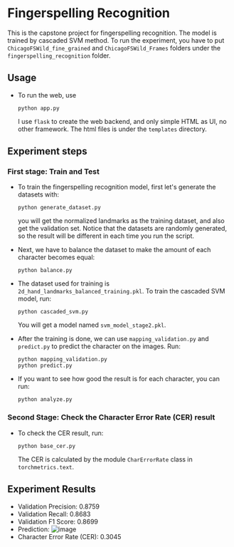 # Fingerspelling Recognition

This is the capstone project for fingerspelling recognition. The model is trained by cascaded SVM method. To run the experiment, you have to put ```ChicagoFSWild_fine_grained``` and ```ChicagoFSWild_Frames``` folders under the ```fingerspelling_recognition``` folder.

## Usage

- To run the web, use

    ```=shell
    python app.py
    ```

    I use ```flask``` to create the web backend, and only simple HTML as UI, no other framework. The html files is under the ```templates``` directory.

## Experiment steps

### First stage: Train and Test

- To train the fingerspelling recognition model, first let's generate the datasets with:

    ```=shell
    python generate_dataset.py
    ```

    you will get the normalized landmarks as the training dataset, and also get the validation set. Notice that the datasets are randomly generated, so the result will be different in each time you run the script.

- Next, we have to balance the dataset to make the amount of each character becomes equal:

    ```=shell
    python balance.py
    ```

- The dataset used for training is ```2d_hand_landmarks_balanced_training.pkl```. To train the cascaded SVM model, run:

    ```=shell
    python cascaded_svm.py
    ```

    You will get a model named ```svm_model_stage2.pkl```.

- After the training is done, we can use ```mapping_validation.py``` and ```predict.py``` to predict the character on the images. Run:

    ```=shell
    python mapping_validation.py
    python predict.py
    ```

- If you want to see how good the result is for each character, you can run:

    ```=shell
    python analyze.py
    ```

### Second Stage: Check the Character Error Rate (CER) result

- To check the CER result, run:

    ```=shell
    python base_cer.py
    ```

    The CER is calculated by the module ```CharErrorRate``` class in ```torchmetrics.text```.

## Experiment Results

- Validation Precision: 0.8759
- Validation Recall: 0.8683
- Validation F1 Score: 0.8699
- Prediction:
 ![image](https://github.com/user-attachments/assets/f7ab0e4b-6b59-4105-b3ff-52ed2999f79a)
- Character Error Rate (CER): 0.3045
